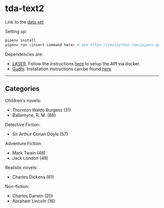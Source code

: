 # tda-text2

Link to the [data set](https://drive.google.com/uc?id=17WBziFbt9nhAW5iV-yHPHmCfquBPrjJO&export=download)

Setting up:

```bash
pipenv install
pipenv run <insert command here> # see https://realpython.com/pipenv-guide/ for more
```

Dependencies are: 
* [LASER](https://github.com/facebookresearch/LASER). Follow the instructions [here](https://github.com/facebookresearch/LASER/tree/master/docker) to setup the API via docker.
* [Gudhi](https://gudhi.inria.fr/python/latest/). Installation instructions can be found [here](https://gudhi.inria.fr/python/latest/installation.html)

---
## Categories 

Children's novels:
- Thornton Waldo Burgess (31)
- Ballantyne, R. M. (88)

Detective Fiction:
- Sir Arthur Conan Doyle (57)

Adventure Fiction:
- Mark Twain (48)
- Jack London (48)

Realistic novels:
- Charles Dickens (61)

Non-fiction:
- Charles Darwin (20)
- Abraham Lincoln (16)
